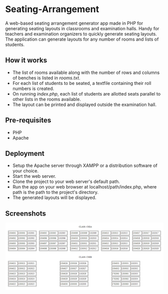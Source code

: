 # Seating-Arrangement
A web-based seating arrangement generator app made in PHP for generating seating layouts in classrooms and examination halls. Handy for teachers and examination organizers to quickly generate seating layouts. The application can generate layouts for any number of rooms and lists of students.

How it works
------------
<ul>
 <li>The list of rooms available along with the number of rows and columns of benches is listed in <i>rooms.txt</i>.</li>
 <li>For each list of students to be seated, a textfile containing their roll numbers is created.</li>
 <li>On running <i>index.php</i>, each list of students are allotted seats parallel to other lists in the rooms available.</li>
 <li>The layout can be printed and displayed outside the examination hall.</li>
</ul>

Pre-requisites
--------------
<ul>
 <li>PHP</li>
 <li>Apache</li>
</ul>

Deployment
----------
<ul>
 <li>Setup the Apache server through XAMPP or a distribution software of your choice.</li>
 <li>Start the web server.</li>
 <li>Clone the project to your web server's default path.</li>
 <li>Run the app on your web browser at localhost/path/index.php, where path is the path to the project's directory.</li>
 <li>The generated layouts will be displayed.</li>
</ul>

Screenshots
-----------
<img src="screenshots/seating_arrangement.PNG" title="Seating Layouts" alt="Seating Layouts">
  
